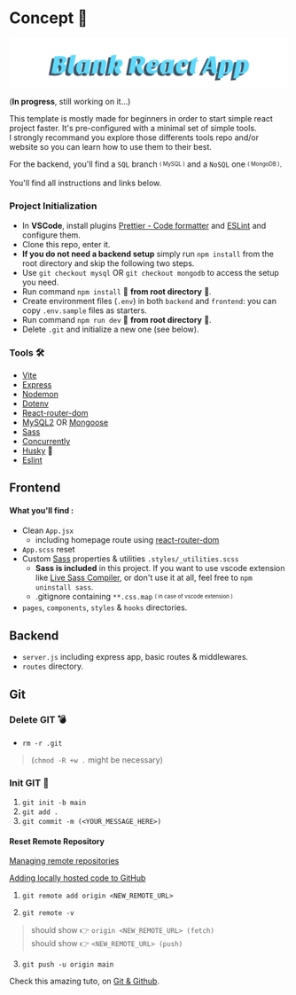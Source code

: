 # Concept 📝

![blankReactApp](./frontend/src/assets/Blank%20React%20App.svg)

(**In progress**, still working on it...)

This template is mostly made for beginners in order to start simple react project faster. It's pre-configured with a minimal set of simple tools.\
I strongly recommand you explore those differents tools repo and/or website so you can learn how to use them to their best. 

For the backend, you'll find a `SQL` branch <sub><sup>( MySQL )</sup></sub> and a `NoSQL` one <sub><sup>( MongoDB )</sup></sub>. 

You'll find all instructions and links below. 

### Project Initialization

- In **VSCode**, install plugins [Prettier - Code formatter](https://github.com/prettier/prettier-vscode) and [ESLint](https://github.com/Microsoft/vscode-eslint) and configure them.
- Clone this repo, enter it.
- **If you do not need a backend setup** simply run `npm install` from the root directory and skip the following two steps.
- Use `git checkout mysql` OR `git checkout mongodb` to access the setup you need.
- Run command `npm install` 🚨 **from root directory** 🚨.
- Create environment files (`.env`) in both `backend` and `frontend`: you can copy `.env.sample` files as starters.
- Run command `npm run dev` 🚨 **from root directory** 🚨.
- Delete `.git` and initialize a new one (see below).


### Tools 🛠️

- [Vite](https://www.npmjs.com/package/vite)
- [Express](https://www.npmjs.com/package/express)
- [Nodemon](https://www.npmjs.com/package/nodemon)
- [Dotenv](https://www.npmjs.com/package/dotenv)
- [React-router-dom](https://www.npmjs.com/package/react-router-dom)
- [MySQL2](https://www.npmjs.com/package/mysql2) OR [Mongoose](https://www.npmjs.com/package/mongoose)
- [Sass](https://www.npmjs.com/package/sass)
- [Concurrently](https://www.npmjs.com/package/concurrently)
- [Husky](https://www.npmjs.com/package/husky) 🐶
- [Eslint](https://www.npmjs.com/package/eslint)

## Frontend

#### What you'll find :

- Clean `App.jsx`
    - including homepage route using [react-router-dom](https://reactrouter.com/en/main)
- `App.scss` reset
- Custom [Sass](https://github.com/sass/sass) properties & utilities `.styles/_utilities.scss`
    - **Sass is included** in this project. If you want to use vscode extension like [Live Sass Compiler](https://github.com/glenn2223/vscode-live-sass-compiler), or don't use it at all, feel free to `npm uninstall sass`.
    -  .gitignore containing `**.css.map` <sub><sup>( in case of vscode extension )</sup></sub>
- `pages`, `components`, `styles` & `hooks` directories.

## Backend 

- `server.js` including express app, basic routes & middlewares.
- `routes` directory.

## Git

### Delete GIT 💣

- `rm -r .git` 
> (`chmod -R +w .` might be necessary)
<!-- Must be in the directory -->

### Init GIT 🚀

1. `git init -b main`
2. `git add .`
3. `git commit -m (<YOUR_MESSAGE_HERE>)`

#### Reset Remote Repository

[Managing remote repositories](https://docs.github.com/en/get-started/getting-started-with-git/managing-remote-repositories)

[Adding locally hosted code to GitHub](https://docs.github.com/en/migrations/importing-source-code/using-the-command-line-to-import-source-code/adding-locally-hosted-code-to-github)

1. `git remote add origin <NEW_REMOTE_URL>`
<!-- set a new remote file -->

2. `git remote -v`
<!-- Verify new remote -->
> should show 👉 `origin <NEW_REMOTE_URL> (fetch)`\
> should show 👉 `<NEW_REMOTE_URL> (push)`

3. `git push -u origin main`

Check this amazing tuto, on [Git & Github](https://youtube.com/playlist?list=PL4cUxeGkcC9goXbgTDQ0n_4TBzOO0ocPR&si=MrwPuJGcRTkmewyQ).





